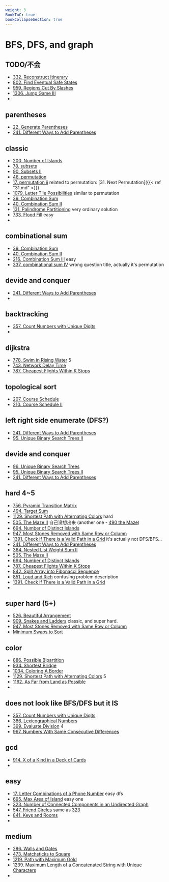 ```yaml
---
weight: 3
BookToC: true
bookCollapseSection: true
---
```

#  BFS, DFS, and graph
<!-- ![pic](/img/test.jpg) -->

## TODO/不会
- [332. Reconstruct Itinerary](332)
- [802. Find Eventual Safe States](802)
- [959. Regions Cut By Slashes](959)
- [1306. Jump Game III](1306)
- 
## parentheses
- [22. Generate Parentheses](22)
- [241. Different Ways to Add Parentheses](241)

## classic
- [200. Number of Islands](200)
- [78. subsets](78)
- [90. Subsets II](90)
- [46. permutation](46)
- [17. permutation ii](47) 
  related to permutation: [31. Next Permutation]({{< ref "31.md" >}})
- [1079. Letter Tile Possibilities](1079) similar to permutation
- [39. Combination Sum ](39)
- [40. Combination Sum II](40)
- [131. Palindrome Partitioning](131) very ordinary solution
- [733. Flood Fill](733) easy
- 
## combinational sum
- [39. Combination Sum ](39)
- [40. Combination Sum II](40)
- [216. Combination Sum III](216) easy
- [337. combinational sum IV](337) wrong question title, actually it's permutation

## devide and conquer
- [241. Different Ways to Add Parentheses](241)
- 

## backtracking
- [357. Count Numbers with Unique Digits](357)
- 

## dijkstra
- [778. Swim in Rising Water](778) 5
- [743. Network Delay Time](743)
- [787. Cheapest Flights Within K Stops](787)

## topological sort
- [207. Course Schedule](207)
- [210. Course Schedule II](210)

## left right side enumerate (DFS?)
- [241. Different Ways to Add Parentheses](241)
- [95. Unique Binary Search Trees II](95)

## devide and conquer
- [96. Unique Binary Search Trees](96)
- [95. Unique Binary Search Trees II](95)
- [241. Different Ways to Add Parentheses](241)
  
## hard 4~5
- [756. Pyramid Transition Matrix](756)
- [494. Target Sum](494)
- [1129. Shortest Path with Alternating Colors](1129) hard
- [505. The Maze II](505) 自己没想出来 (another one - [490 the Maze](490))
- [694. Number of Distinct Islands](694)
- [947. Most Stones Removed with Same Row or Column](947)
- [1391. Check if There is a Valid Path in a Grid](1391) it's actually not DFS/BFS...
- [241. Different Ways to Add Parentheses](241)
- [364. Nested List Weight Sum II](364)
- [505. The Maze II](505)
- [694. Number of Distinct Islands](694)
- [787. Cheapest Flights Within K Stops](787)
- [842. Split Array into Fibonacci Sequence](842)
- [851. Loud and Rich](851) confusing problem description
- [1391. Check if There is a Valid Path in a Grid](1391)
- 
## super hard (5+)
- [526. Beautiful Arrangement](526)
- [909. Snakes and Ladders](909) classic, and super hard.
- [947. Most Stones Removed with Same Row or Column](947)
- [Minimum Swaps to Sort]()
## color 
- [886. Possible Bipartition](886)
- [934. Shortest Bridge](934)
- [1034. Coloring A Border](1034)
- [1129. Shortest Path with Alternating Colors](1129) 5
- [1162. As Far from Land as Possible](1162)
- 
## does not look like BFS/DFS but it IS
- [357. Count Numbers with Unique Digits](357)
- [386. Lexicographical Numbers](386)
- [399. Evaluate Division](399) 4
- [967. Numbers With Same Consecutive Differences](967)
  
## gcd
- [914. X of a Kind in a Deck of Cards](914)
- 
## easy 
- [17. Letter Combinations of a Phone Number](17) easy dfs
- [695. Max Area of Island](695) easy one
- [323. Number of Connected Components in an Undirected Graph](323)
- [547. Friend Circles](547) same as [323](323)
- [841. Keys and Rooms](841)
- 
## medium
- [286. Walls and Gates](286)
- [473. Matchsticks to Square](473)
- [1219. Path with Maximum Gold](1219)
- [1239. Maximum Length of a Concatenated String with Unique Characters](1239)
- 